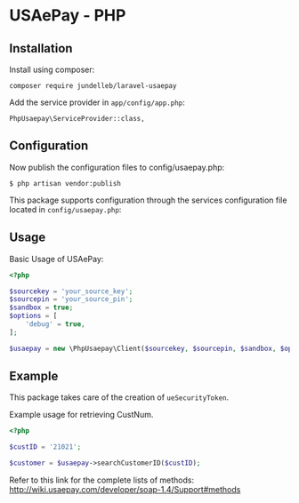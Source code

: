 USAePay - PHP
========

Installation
------------

Install using composer:

    composer require jundelleb/laravel-usaepay

Add the service provider in `app/config/app.php`:

    PhpUsaepay\ServiceProvider::class,

Configuration
-------------

Now publish the configuration files to config/usaepay.php:

    $ php artisan vendor:publish

This package supports configuration through the services configuration file located in `config/usaepay.php`:


Usage
-----

Basic Usage of USAePay:

```php
<?php

$sourcekey = 'your_source_key';
$sourcepin = 'your_source_pin';
$sandbox = true;
$options = [
    'debug' = true,
];

$usaepay = new \PhpUsaepay\Client($sourcekey, $sourcepin, $sandbox, $options);

```

Example
-------

This package takes care of the creation of `ueSecurityToken`.

Example usage for retrieving CustNum.

```php
<?php

$custID = '21021';

$customer = $usaepay->searchCustomerID($custID);

```

Refer to this link for the complete lists of methods:
http://wiki.usaepay.com/developer/soap-1.4/Support#methods